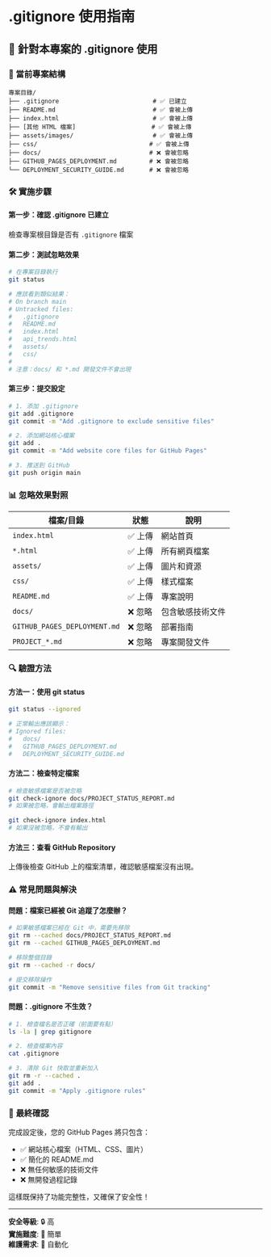 # .gitignore 使用指南

## 🎯 針對本專案的 .gitignore 使用

### 📁 當前專案結構
```
專案目錄/
├── .gitignore                          # ✅ 已建立
├── README.md                           # ✅ 會被上傳
├── index.html                          # ✅ 會被上傳
├── [其他 HTML 檔案]                     # ✅ 會被上傳  
├── assets/images/                      # ✅ 會被上傳
├── css/                               # ✅ 會被上傳
├── docs/                              # ❌ 會被忽略
├── GITHUB_PAGES_DEPLOYMENT.md         # ❌ 會被忽略
└── DEPLOYMENT_SECURITY_GUIDE.md       # ❌ 會被忽略
```

### 🛠️ 實施步驟

#### **第一步：確認 .gitignore 已建立**
檢查專案根目錄是否有 `.gitignore` 檔案

#### **第二步：測試忽略效果**
```bash
# 在專案目錄執行
git status

# 應該看到類似結果：
# On branch main
# Untracked files:
#   .gitignore
#   README.md
#   index.html
#   api_trends.html
#   assets/
#   css/
# 
# 注意：docs/ 和 *.md 開發文件不會出現
```

#### **第三步：提交設定**
```bash
# 1. 添加 .gitignore
git add .gitignore
git commit -m "Add .gitignore to exclude sensitive files"

# 2. 添加網站核心檔案
git add .
git commit -m "Add website core files for GitHub Pages"

# 3. 推送到 GitHub
git push origin main
```

### 📊 **忽略效果對照**

| 檔案/目錄 | 狀態 | 說明 |
|-----------|------|------|
| `index.html` | ✅ 上傳 | 網站首頁 |
| `*.html` | ✅ 上傳 | 所有網頁檔案 |
| `assets/` | ✅ 上傳 | 圖片和資源 |
| `css/` | ✅ 上傳 | 樣式檔案 |
| `README.md` | ✅ 上傳 | 專案說明 |
| `docs/` | ❌ 忽略 | 包含敏感技術文件 |
| `GITHUB_PAGES_DEPLOYMENT.md` | ❌ 忽略 | 部署指南 |
| `PROJECT_*.md` | ❌ 忽略 | 專案開發文件 |

### 🔍 **驗證方法**

#### **方法一：使用 git status**
```bash
git status --ignored

# 正常輸出應該顯示：
# Ignored files:
#   docs/
#   GITHUB_PAGES_DEPLOYMENT.md
#   DEPLOYMENT_SECURITY_GUIDE.md
```

#### **方法二：檢查特定檔案**
```bash
# 檢查敏感檔案是否被忽略
git check-ignore docs/PROJECT_STATUS_REPORT.md
# 如果被忽略，會輸出檔案路徑

git check-ignore index.html
# 如果沒被忽略，不會有輸出
```

#### **方法三：查看 GitHub Repository**
上傳後檢查 GitHub 上的檔案清單，確認敏感檔案沒有出現。

### ⚠️ **常見問題與解決**

#### **問題：檔案已經被 Git 追蹤了怎麼辦？**
```bash
# 如果敏感檔案已經在 Git 中，需要先移除
git rm --cached docs/PROJECT_STATUS_REPORT.md
git rm --cached GITHUB_PAGES_DEPLOYMENT.md

# 移除整個目錄
git rm --cached -r docs/

# 提交移除操作
git commit -m "Remove sensitive files from Git tracking"
```

#### **問題：.gitignore 不生效？**
```bash
# 1. 檢查檔名是否正確（前面要有點）
ls -la | grep gitignore

# 2. 檢查檔案內容
cat .gitignore

# 3. 清除 Git 快取並重新加入
git rm -r --cached .
git add .
git commit -m "Apply .gitignore rules"
```

### 🎯 **最終確認**

完成設定後，您的 GitHub Pages 將只包含：
- ✅ 網站核心檔案（HTML、CSS、圖片）
- ✅ 簡化的 README.md  
- ❌ 無任何敏感的技術文件
- ❌ 無開發過程記錄

這樣既保持了功能完整性，又確保了安全性！

---
**安全等級**: 🔒 高  
**實施難度**: 📝 簡單  
**維護需求**: 🔄 自動化